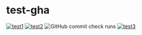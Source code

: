 # test-gha
[![test1](https://github.com/jjaviertb/test-gha/actions/workflows/test1.yaml/badge.svg)](https://github.com/jjaviertb/test-gha/actions/workflows/test1.yaml)
[![test2](https://github.com/jjaviertb/test-gha/actions/workflows/test2.yaml/badge.svg)](https://github.com/jjaviertb/test-gha/actions/workflows/test2.yaml)
![GitHub commit check runs](https://img.shields.io/github/check-runs/jjaviertb/test-gha/HEAD)
[![test3](https://github.com/jjaviertb/test-gha/actions/workflows/test3.yml/badge.svg)](https://github.com/jjaviertb/test-gha/actions/workflows/test3.yml/badge.svg)